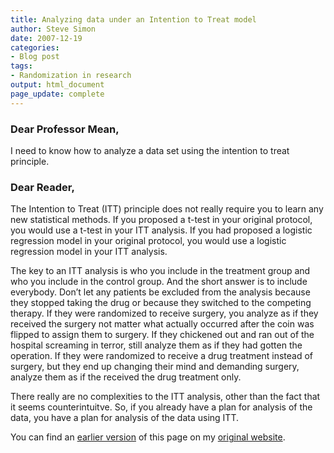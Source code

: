 ```yaml
---
title: Analyzing data under an Intention to Treat model
author: Steve Simon
date: 2007-12-19
categories:
- Blog post
tags:
- Randomization in research
output: html_document
page_update: complete
---
```


### Dear Professor Mean,

I need to know how to analyze a data set using the intention to treat principle.

### Dear Reader,

The Intention to Treat (ITT) principle does not really require you to learn any new statistical methods. If you proposed a t-test in your original protocol, you would use a t-test in your ITT analysis. If you had proposed a logistic regression model in your original protocol, you would use a logistic regression model in your ITT analysis.

The key to an ITT analysis is who you include in the treatment group and who you include in the control group. And the short answer is to include everybody. Don’t let any patients be excluded from the analysis because they stopped taking the drug or because they switched to the competing therapy. If they were randomized to receive surgery, you analyze as if they received the surgery not matter what actually occurred after the coin was flipped to assign them to surgery. If they chickened out and ran out of the hospital screaming in terror, still analyze them as if they had gotten the operation. If they were randomized to receive a drug treatment instead of surgery, but they end up changing their mind and demanding surgery, analyze them as if the received the drug treatment only.

There really are no complexities to the ITT analysis, other than the fact that it seems counterintuitve. So, if you already have a plan for analysis of the data, you have a plan for analysis of the data using ITT.

You can find an [earlier version][sim1] of this page on my [original website][sim2].

[sim1]: http://www.pmean.com/07/AnalyzingItt.html
[sim2]: http://www.pmean.com/original_site.html

